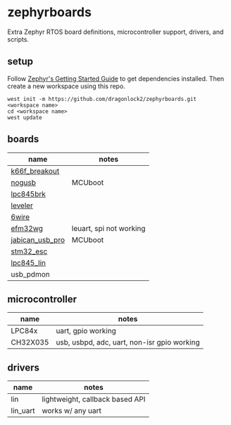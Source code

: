 # zephyrboards

Extra Zephyr RTOS board definitions, microcontroller support, drivers, and scripts.

## setup

Follow [Zephyr's Getting Started Guide](https://docs.zephyrproject.org/latest/getting_started/index.html) to get dependencies installed. Then create a new workspace using this repo.

```
west init -m https://github.com/dragonlock2/zephyrboards.git <workspace name>
cd <workspace name>
west update
```

## boards

| name | notes |
| ---- | ----- |
| [k66f_breakout](https://matthewtran.dev/2021/08/k66f-breakout/) | |
| [nogusb](https://github.com/dragonlock2/kicadboards/tree/main/projects/NOGUSB) | MCUboot |
| [lpc845brk](https://www.nxp.com/products/processors-and-microcontrollers/arm-microcontrollers/general-purpose-mcus/lpc800-cortex-m0-plus-/lpc845-breakout-board-for-lpc84x-family-mcus:LPC845-BRK) | |
| [leveler](https://github.com/berkeleyauv/electrical_training) | |
| [6wire](https://matthewtran.dev/2022/05/6wire/) | |
| [efm32wg](https://github.com/dragonlock2/kicadboards/tree/main/breakouts/efm32wg) | leuart, spi not working |
| [jabican_usb_pro](https://matthewtran.dev/2022/12/jabican-usb-pro/) | MCUboot |
| [stm32_esc](https://matthewtran.dev/2022/12/stm32-esc/) | |
| [lpc845_lin](https://github.com/dragonlock2/kicadboards/tree/main/breakouts/lpc845_lin) | |
| usb_pdmon | |

## microcontroller

| name | notes |
| ---- | ----- |
| LPC84x | uart, gpio working |
| CH32X035 | usb, usbpd, adc, uart, non-isr gpio working |

## drivers

| name | notes |
| ---- | ----- |
| lin | lightweight, callback based API |
| lin_uart | works w/ any uart |
